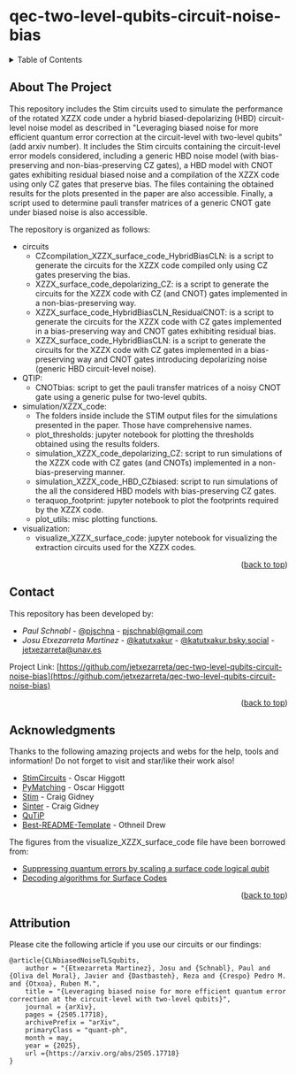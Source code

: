 # qec-two-level-qubits-circuit-noise-bias
<!-- Improved compatibility of back to top link: See: https://github.com/othneildrew/Best-README-Template/pull/73 -->
<a name="readme-top"></a>
<!--
*** Thanks for checking out the Best-README-Template. If you have a suggestion
*** that would make this better, please fork the repo and create a pull request
*** or simply open an issue with the tag "enhancement".
*** Don't forget to give the project a star!
*** Thanks again! Now go create something AMAZING! :D
-->



<!-- TABLE OF CONTENTS -->
<details>
  <summary>Table of Contents</summary>
  <ol>
    <li>
      <a href="#about-the-project">About The Project</a>
    </li>
    <li><a href="#contact">Contact</a></li>
    <li><a href="#acknowledgments">Acknowledgments</a></li>
    <li><a href="#attribution">Attribution</a></li>
  </ol>
</details>



<!-- ABOUT THE PROJECT -->
## About The Project

This repository includes the Stim circuits used to simulate the performance of the rotated XZZX code under a hybrid biased-depolarizing (HBD) circuit-level noise model as described in "Leveraging biased noise for more efficient quantum error correction at the circuit-level with two-level qubits" (add arxiv number). It includes the Stim circuits containing the circuit-level error models considered, including a generic HBD noise model (with bias-preserving and non-bias-preserving CZ gates), a HBD model with CNOT gates exhibiting residual biased noise and a compilation of the XZZX code using only CZ gates that preserve bias. The files containing the obtained results for the plots presented in the paper are also accessible. Finally, a script used to determine pauli transfer matrices of a generic CNOT gate under biased noise is also accessible.

The repository is organized as follows:
* circuits
  * CZcompilation_XZZX_surface_code_HybridBiasCLN: is a script to generate the circuits for the XZZX code compiled only using CZ gates preserving the bias.
  * XZZX_surface_code_depolarizing_CZ: is a script to generate the circuits for the XZZX code with CZ (and CNOT) gates implemented in a non-bias-preserving way.
  * XZZX_surface_code_HybridBiasCLN_ResidualCNOT: is a script to generate the circuits for the XZZX code with CZ gates implemented in a bias-preserving way and CNOT gates exhibiting residual bias.
  * XZZX_surface_code_HybridBiasCLN: is a script to generate the circuits for the XZZX code with CZ gates implemented in a bias-preserving way and CNOT gates introducing depolarizing noise (generic HBD circuit-level noise).
* QTIP:
  *  CNOTbias: script to get the pauli transfer matrices of a noisy CNOT gate using a generic pulse for two-level qubits.
*  simulation/XZZX_code:
      * The folders inside include the STIM output files for the simulations presented in the paper. Those have comprehensive names.
      * plot_thresholds: jupyter notebook for plotting the thresholds obtained using the results folders.
      * simulation_XZZX_code_depolarizing_CZ: script to run simulations of the XZZX code with CZ gates (and CNOTs) implemented in a non-bias-preserving manner.
      * simulation_XZZX_code_HBD_CZbiased: script to run simulations of the all the considered HBD models with bias-preserving CZ gates.
      * teraquop_footprint: jupyter notebook to plot the footprints required by the XZZX code.
      * plot_utils: misc plotting functions.
* visualization:
  * visualize_XZZX_surface_code: jupyter notebook for visualizing the extraction circuits used for the XZZX codes.

<p align="right">(<a href="#readme-top">back to top</a>)</p>


<!-- CONTACT -->
## Contact
This repository has been developed by:

* _Paul Schnabl_ - [@pjschna](https://x.com/pjschna) - pjschnabl@gmail.com
* _Josu Etxezarreta Martinez_ - [@katutxakur](https://x.com/katutxakur) - [@katutxakur.bsky.social](https://bsky.app/profile/katutxakur.bsky.social) - jetxezarreta@unav.es



Project Link: [https://github.com/jetxezarreta/qec-two-level-qubits-circuit-noise-bias](https://github.com/jetxezarreta/qec-two-level-qubits-circuit-noise-bias)

<p align="right">(<a href="#readme-top">back to top</a>)</p>



<!-- ACKNOWLEDGMENTS -->
## Acknowledgments

Thanks to the following amazing projects and webs for the help, tools and information! Do not forget to visit and star/like their work also!

* [StimCircuits](https://github.com/oscarhiggott/StimCircuits) - Oscar Higgott
* [PyMatching](https://github.com/oscarhiggott/PyMatching) - Oscar Higgott
* [Stim](https://github.com/quantumlib/Stim) - Craig Gidney
* [Sinter](https://pypi.org/project/sinter/) - Craig Gidney
* [QuTiP](https://qutip.org/)
* [Best-README-Template](https://github.com/othneildrew/Best-README-Template) - Othneil Drew

The figures from the visualize_XZZX_surface_code file have been borrowed from:
* [Suppressing quantum errors by scaling a surface code logical qubit](https://www.nature.com/articles/s41586-022-05434-1)
* [Decoding algorithms for Surface Codes](https://quantum-journal.org/papers/q-2024-10-10-1498/)

<p align="right">(<a href="#readme-top">back to top</a>)</p>

<!-- ATTRIBUTION -->
## Attribution
Please cite the following article if you use our circuits or our findings:
```
@article{CLNbiasedNoiseTLSqubits,
    author = "{Etxezarreta Martinez}, Josu and {Schnabl}, Paul and {Oliva del Moral}, Javier and {Dastbasteh}, Reza and {Crespo} Pedro M. and {Otxoa}, Ruben M.",
    title = "{Leveraging biased noise for more efficient quantum error correction at the circuit-level with two-level qubits}",
    journal = {arXiv},
    pages = {2505.17718},
    archivePrefix = "arXiv",
    primaryClass = "quant-ph",
    month = may,
    year = {2025},
    url ={https://arxiv.org/abs/2505.17718}
}
